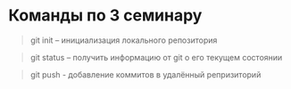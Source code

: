 # Команды по 3 семинару
> git init – инициализация локального репозитория

> git status – получить информацию от git о его текущем состоянии

> git push - добавление коммитов в удалённый репризиторий
